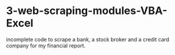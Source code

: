 # 3-web-scraping-modules-VBA-Excel
incomplete code to scrape  a bank, a stock broker and a credit card company for my financial report.
